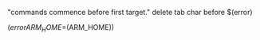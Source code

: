 "commands commence before first target."
delete tab char before $(error)

$(error ARM_HOME=$(ARM_HOME))